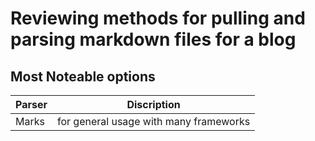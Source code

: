 # Reviewing methods for pulling and parsing markdown files for a blog

## Most Noteable options
|Parser | Discription|
|-------|------------|
|Marks | for general usage with many frameworks|